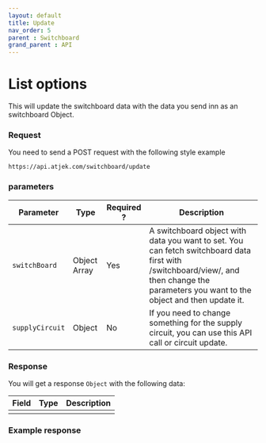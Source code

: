 ```yaml
---
layout: default
title: Update
nav_order: 5
parent : Switchboard
grand_parent : API
---
```


# List options
This will update the switchboard data with the data you send inn as an switchboard Object.

### Request
You need to send a POST request with the following style example 
```
https://api.atjek.com/switchboard/update
```

### parameters 

| Parameter              | Type              | Required ? | Description  |
|------------------------|-------------------|------------|--------------|
| `switchBoard`          | Object Array      | Yes        | A switchboard object with data you want to set. You can fetch switchboard data first with /switchboard/view/, and then change the parameters you want to the object and then update it. |
| `supplyCircuit`        | Object            | No        | If you need to change something for the supply circuit, you can use this API call or circuit update. | 


### Response
You will get a response `Object` with the following data:

| Field              | Type              | Description  |
|--------------------|-------------------|--------------|
|       |       | | 

### Example response
```
```